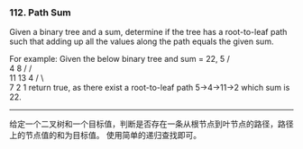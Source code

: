 ### 112. Path Sum

Given a binary tree and a sum, determine if the tree has a root-to-leaf path such that adding up all the values along the path equals the given sum.

For example:
Given the below binary tree and sum = 22,
              5
             / \
            4   8
           /   / \
          11  13  4
         /  \      \
        7    2      1
return true, as there exist a root-to-leaf path 5->4->11->2 which sum is 22.

* * *

给定一个二叉树和一个目标值，判断是否存在一条从根节点到叶节点的路径，路径上的节点值的和为目标值。
使用简单的递归查找即可。   

